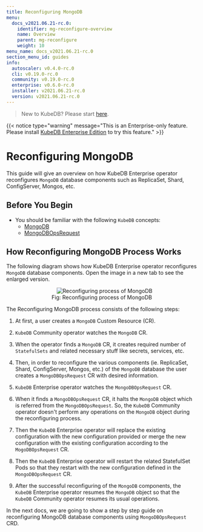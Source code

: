 ```yaml
---
title: Reconfiguring MongoDB
menu:
  docs_v2021.06.21-rc.0:
    identifier: mg-reconfigure-overview
    name: Overview
    parent: mg-reconfigure
    weight: 10
menu_name: docs_v2021.06.21-rc.0
section_menu_id: guides
info:
  autoscaler: v0.4.0-rc.0
  cli: v0.19.0-rc.0
  community: v0.19.0-rc.0
  enterprise: v0.6.0-rc.0
  installer: v2021.06.21-rc.0
  version: v2021.06.21-rc.0
---
```


> New to KubeDB? Please start [here](/docs/v2021.06.21-rc.0/README).

{{< notice type="warning" message="This is an Enterprise-only feature. Please install [KubeDB Enterprise Edition](/docs/v2021.06.21-rc.0/setup/install/enterprise) to try this feature." >}}

# Reconfiguring MongoDB

This guide will give an overview on how KubeDB Enterprise operator reconfigures `MongoDB` database components such as ReplicaSet, Shard, ConfigServer, Mongos, etc.

## Before You Begin

- You should be familiar with the following `KubeDB` concepts:
  - [MongoDB](/docs/v2021.06.21-rc.0/guides/mongodb/concepts/mongodb)
  - [MongoDBOpsRequest](/docs/v2021.06.21-rc.0/guides/mongodb/concepts/opsrequest)

## How Reconfiguring MongoDB Process Works

The following diagram shows how KubeDB Enterprise operator reconfigures `MongoDB` database components. Open the image in a new tab to see the enlarged version.

<figure align="center">
  <img alt="Reconfiguring process of MongoDB" src="/docs/v2021.06.21-rc.0/images/day-2-operation/mongodb/mg-reconfigure.svg">
<figcaption align="center">Fig: Reconfiguring process of MongoDB</figcaption>
</figure>

The Reconfiguring MongoDB process consists of the following steps:

1. At first, a user creates a `MongoDB` Custom Resource (CR).

2. `KubeDB` Community operator watches the `MongoDB` CR.

3. When the operator finds a `MongoDB` CR, it creates required number of `StatefulSets` and related necessary stuff like secrets, services, etc.

4. Then, in order to reconfigure the various components (ie. ReplicaSet, Shard, ConfigServer, Mongos, etc.) of the `MongoDB` database the user creates a `MongoDBOpsRequest` CR with desired information.

5. `KubeDB` Enterprise operator watches the `MongoDBOpsRequest` CR.

6. When it finds a `MongoDBOpsRequest` CR, it halts the `MongoDB` object which is referred from the `MongoDBOpsRequest`. So, the `KubeDB` Community operator doesn't perform any operations on the `MongoDB` object during the reconfiguring process.  

7. Then the `KubeDB` Enterprise operator will replace the existing configuration with the new configuration provided or merge the new configuration with the existing configuration according to the `MogoDBOpsRequest` CR.

8. Then the `KubeDB` Enterprise operator will restart the related StatefulSet Pods so that they restart with the new configuration defined in the `MongoDBOpsRequest` CR.

9. After the successful reconfiguring of the `MongoDB` components, the `KubeDB` Enterprise operator resumes the `MongoDB` object so that the `KubeDB` Community operator resumes its usual operations.

In the next docs, we are going to show a step by step guide on reconfiguring MongoDB database components using `MongoDBOpsRequest` CRD.